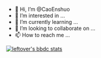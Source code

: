 - 👋 Hi, I’m @CaoEnshuo
- 👀 I’m interested in ...
- 🌱 I’m currently learning ...
- 💞️ I’m looking to collaborate on ...
- 📫 How to reach me ...

<!---
CaoEnshuo/CaoEnshuo is a ✨ special ✨ repository because its `README.md` (this file) appears on your GitHub profile.
You can click the Preview link to take a look at your changes.
--->
[![leftover's bbdc stats](https://stat.leftover.cn/bbdc?userId=49192002&nickname=EnShuo)](https://github.com/left0ver/github-bbdc-stat)
